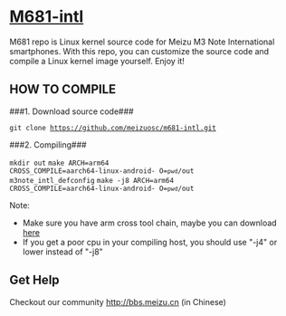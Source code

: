 [M681-intl](http://www.meizu.com)
=================

M681 repo is Linux kernel source code for Meizu M3 Note International smartphones. With this repo, you can customize the source code and compile a Linux kernel image yourself. Enjoy it!

HOW TO COMPILE
-----------

###1. Download source code###

  <code>git clone https://github.com/meizuosc/m681-intl.git</code>

###2. Compiling###

  <code>mkdir out</code>
  <code>make ARCH=arm64 CROSS_COMPILE=aarch64-linux-android- O=`pwd`/out m3note_intl_defconfig</code>
  <code>make -j8 ARCH=arm64 CROSS_COMPILE=aarch64-linux-android- O=`pwd`/out</code>

  Note:
  + Make sure you have arm cross tool chain, maybe you can download [here](http://www.linaro.org/downloads)
  + If you get a poor cpu in your compiling host, you should use "-j4" or lower instead of "-j8"

Get Help
--------

Checkout our community http://bbs.meizu.cn (in Chinese)

